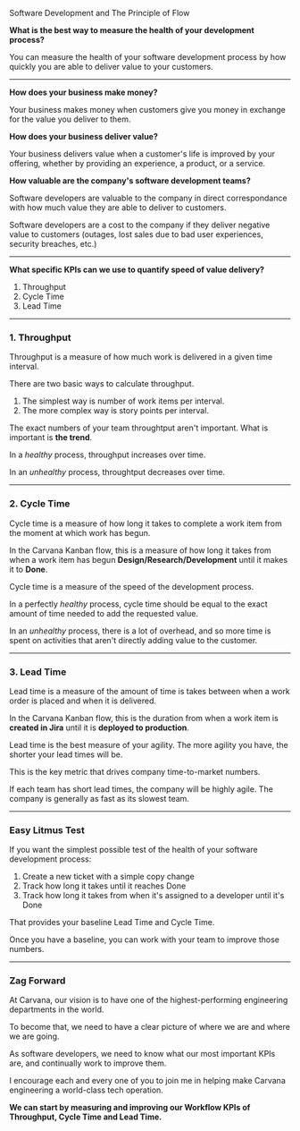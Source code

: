 Software Development and The Principle of Flow

**What is the best way to measure the health of your development process?**

You can measure the health of your software development process by how quickly you are able to deliver value to your customers.

----

**How does your business make money?**

Your business makes money when customers give you money in exchange for the value you deliver to them.

**How does your business deliver value?**

Your business delivers value when a customer's life is improved by your offering, whether by providing an experience, a product, or a service.

**How valuable are the company's software development teams?**

Software developers are valuable to the company in direct correspondance with how much value they are able to deliver to customers.

Software developers are a cost to the company if they deliver negative value to customers (outages, lost sales due to bad user experiences, security breaches, etc.)

----

**What specific KPIs can we use to quantify speed of value delivery?**

1. Throughput
2. Cycle Time
3. Lead Time

----

### 1. Throughput

Throughput is a measure of how much work is delivered in a given time interval. 

There are two basic ways to calculate throughput. 

1. The simplest way is number of work items per interval.
2. The more complex way is story points per interval.

The exact numbers of your team throughtput aren't important. What is important is **the trend**. 

In a *healthy* process, throughput increases over time. 

In an *unhealthy* process, throughtput decreases over time. 

---

### 2. Cycle Time

Cycle time is a measure of how long it takes to complete a work item from the moment at which work has begun. 

In the Carvana Kanban flow, this is a measure of how long it takes from when a work item has begun **Design/Research/Development** until it makes it to **Done**.

Cycle time is a measure of the speed of the development process.

In a perfectly *healthy* process, cycle time should be equal to the exact amount of time needed to add the requested value. 

In an *unhealthy* process, there is a lot of overhead, and so more time is spent on activities that aren't directly adding value to the customer. 


----

### 3. Lead Time

Lead time is a measure of the amount of time is takes between when a work order is placed and when it is delivered.

In the Carvana Kanban flow, this is the duration from when a work item is **created in Jira** until it is **deployed to production**. 

Lead time is the best measure of your agility. The more agility you have, the shorter your lead times will be. 

This is the key metric that drives company time-to-market numbers. 

If each team has short lead times, the company will be highly agile. The company is generally as fast as its slowest team. 

----

### Easy Litmus Test

If you want the simplest possible test of the health of your software development process:

1. Create a new ticket with a simple copy change
2. Track how long it takes until it reaches Done
3. Track how long it takes from when it's assigned to a developer until it's Done

That provides your baseline Lead Time and Cycle Time. 

Once you have a baseline, you can work with your team to improve those numbers. 

----

### Zag Forward

At Carvana, our vision is to have one of the highest-performing engineering departments in the world. 

To become that, we need to have a clear picture of where we are and where we are going.

As software developers, we need to know what our most important KPIs are, and continually work to improve them.

I encourage each and every one of you to join me in helping make Carvana engineering a world-class tech operation. 

**We can start by measuring and improving our Workflow KPIs of Throughput, Cycle Time and Lead Time.**
